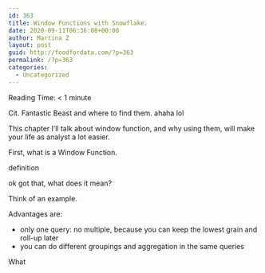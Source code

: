 ```yaml
---
id: 363
title: Window Functions with Snowflake.
date: 2020-09-11T06:36:08+00:00
author: Martina Z
layout: post
guid: http://foodfordata.com/?p=363
permalink: /?p=363
categories:
  - Uncategorized
---
```

<span class="rt-reading-time" style="display: block;"><span class="rt-label rt-prefix">Reading Time: </span> <span class="rt-time">< 1</span> <span class="rt-label rt-postfix">minute</span></span> 

Cit. Fantastic Beast and where to find them. ahaha lol

This chapter I&#8217;ll talk about window function, and why using them, will make your life as analyst a lot easier.

First, what is a Window Function.

definition

ok got that, what does it mean?

Think of an example.

Advantages are:

  * only one query: no multiple, because you can keep the lowest grain and roll-up later
  * you can do different groupings and aggregation in the same queries

What